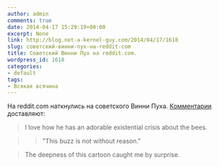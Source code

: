```yaml
---
author: admin
comments: true
date: 2014-04-17 15:29:19+00:00
excerpt: None
link: http://blog.not-a-kernel-guy.com/2014/04/17/1618
slug: советский-винни-пух-на-reddit-com
title: Советский Винни Пух на reddit.com.
wordpress_id: 1618
categories:
- default
tags:
- Всякая всячина
---
```


На reddit.com наткнулись на советского Винни Пуха. [Комментарии](http://www.reddit.com/r/videos/comments/23925q/the_soviet_union_had_winnie_the_pooh_but_he_was/) доставляют:

> I love how he has an adorable existential crisis about the bees.

>> "This buzz is not without reason."

> The deepness of this cartoon caught me by surprise.
